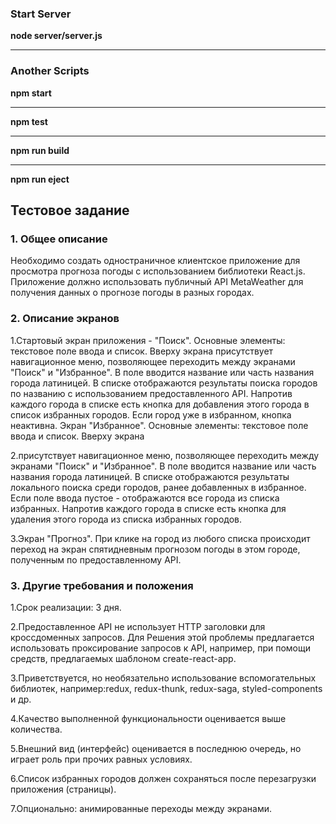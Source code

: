 ### Start Server
**node server/server.js**
***
### Another Scripts
**npm start**
***
**npm test**
***
**npm run build**
***
**npm run eject**


## Тестовое задание 
### 1. Общее описание
Необходимо создать одностраничное клиентское приложение для просмотра прогноза
погоды с использованием библиотеки React.js. Приложение должно использовать
публичный API MetaWeather для получения данных о прогнозе погоды в разных городах.
### 2. Описание экранов
1.Стартовый экран приложения - "Поиск". Основные элементы: текстовое поле ввода и
список. Вверху экрана присутствует навигационное меню, позволяющее переходить
между экранами "Поиск" и "Избранное". В поле вводится название или часть названия
города латиницей. В списке отображаются результаты поиска городов по названию с
использованием предоставленного API. Напротив каждого города в списке есть кнопка для
добавления этого города в список избранных городов. Если город уже в избранном,
кнопка неактивна.
Экран "Избранное". Основные элементы: текстовое поле ввода и список. Вверху экрана

2.присутствует навигационное меню, позволяющее переходить между экранами "Поиск" и
"Избранное". В поле вводится название или часть названия города латиницей. В списке
отображаются результаты локального поиска среди городов, ранее добавленных в
избранное. Если поле ввода пустое - отображаются все города из списка избранных.
Напротив каждого города в списке есть кнопка для удаления этого города из списка
избранных городов.

3.Экран "Прогноз". При клике на город из любого списка происходит переход на экран спятидневным прогнозом погоды в этом городе, полученным по предоставленному API.
### 3. Другие требования и положения
1.Срок реализации: 3 дня.

2.Предоставленное API не использует HTTP заголовки для кроссдоменных запросов. Для
Решения этой проблемы предлагается использовать проксирование запросов к API,
например, при помощи средств, предлагаемых шаблоном create-react-app.

3.Приветствуется, но необязательно использование вспомогательных библиотек, например:redux, redux-thunk, redux-saga, styled-components и др.

4.Качество выполненной функциональности оценивается выше количества.

5.Внешний вид (интерфейс) оценивается в последнюю очередь, но играет роль при прочих равных условиях.

6.Список избранных городов должен сохраняться после перезагрузки приложения (страницы).

7.Опционально: анимированные переходы между экранами.